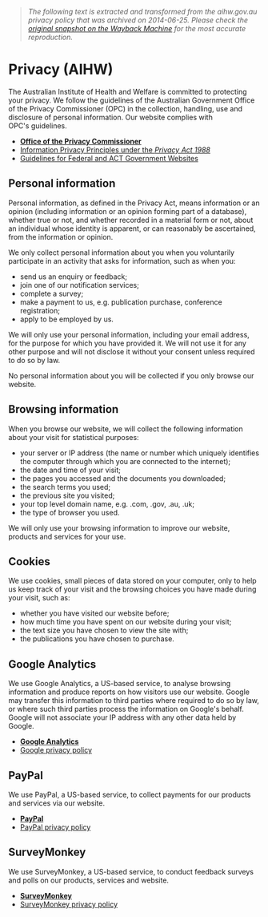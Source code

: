 > *The following text is extracted and transformed from the aihw.gov.au privacy policy that was archived on 2014-06-25. Please check the [original snapshot on the Wayback Machine](https://web.archive.org/web/20140625131617id_/https%3A//aihw.gov.au/privacy) for the most accurate reproduction.*

# Privacy (AIHW)

The Australian Institute of Health and Welfare is committed to protecting your privacy. We follow the guidelines of the Australian Government Office of the Privacy Commissioner (OPC) in the collection, handling, use and disclosure of personal information. Our website complies with OPC's guidelines.

  * [**Office of the Privacy Commissioner**](http://www.privacy.gov.au/ "Office of the Privacy Commissioner")
  * [Information Privacy Principles under the _Privacy Act 1988_](http://www.privacy.gov.au/materials/types/infosheets/view/6541 "Information Privacy Principles under the Privacy Act 1988")  
  * [Guidelines for Federal and ACT Government Websites](http://www.privacy.gov.au/materials/types/guidelines/view/6057 "Guidelines for Federal and ACT Government Websites")



## Personal information

Personal information, as defined in the Privacy Act, means information or an opinion (including information or an opinion forming part of a database), whether true or not, and whether recorded in a material form or not, about an individual whose identity is apparent, or can reasonably be ascertained, from the information or opinion.

We only collect personal information about you when you voluntarily participate in an activity that asks for information, such as when you:

  * send us an enquiry or feedback; 
  * join one of our notification services; 
  * complete a survey; 
  * make a payment to us, e.g. publication purchase, conference registration; 
  * apply to be employed by us. 



We will only use your personal information, including your email address, for the purpose for which you have provided it. We will not use it for any other purpose and will not disclose it without your consent unless required to do so by law.

No personal information about you will be collected if you only browse our website.

## Browsing information

When you browse our website, we will collect the following information about your visit for statistical purposes:

  * your server or IP address (the name or number which uniquely identifies the computer through which you are connected to the internet); 
  * the date and time of your visit; 
  * the pages you accessed and the documents you downloaded; 
  * the search terms you used; 
  * the previous site you visited; 
  * your top level domain name, e.g. .com, .gov, .au, .uk; 
  * the type of browser you used. 



We will only use your browsing information to improve our website, products and services for your use.

## Cookies

We use cookies, small pieces of data stored on your computer, only to help us keep track of your visit and the browsing choices you have made during your visit, such as:

  * whether you have visited our website before; 
  * how much time you have spent on our website during your visit; 
  * the text size you have chosen to view the site with; 
  * the publications you have chosen to purchase. 



## Google Analytics

We use Google Analytics, a US-based service, to analyse browsing information and produce reports on how visitors use our website. Google may transfer this information to third parties where required to do so by law, or where such third parties process the information on Google's behalf. Google will not associate your IP address with any other data held by Google.

  * [**Google Analytics**](http://www.google.com/analytics/)
  * [Google privacy policy](http://www.google.com.au/intl/en/privacypolicy.html)  



## PayPal

We use PayPal, a US-based service, to collect payments for our products and services via our website.

  * [**PayPal**](http://www.paypal.com.au/)
  * [PayPal privacy policy](https://www.paypal.com/au/cgi-bin/merchantpaymentweb?cmd=p/gen/ua/policy_privacy-outside&country.x=AU)



## SurveyMonkey

We use SurveyMonkey, a US-based service, to conduct feedback surveys and polls on our products, services and website.

  * [**SurveyMonkey**](http://www.surveymonkey.com/)  
  * [SurveyMonkey privacy policy](http://www.surveymonkey.com/Monkey_Privacy.aspx)  



